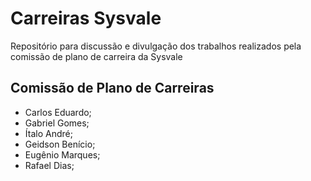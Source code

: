 # Carreiras Sysvale

Repositório para discussão e divulgação dos trabalhos realizados pela comissão de plano de carreira da Sysvale

## Comissão de Plano de Carreiras

* Carlos Eduardo;
* Gabriel Gomes;
* Ítalo André;
* Geidson Benício;
* Eugênio Marques;
* Rafael Dias;
